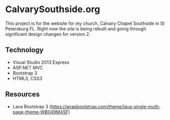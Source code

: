 CalvarySouthside.org
====================

This project is for the website for my church, Calvary Chapel Southside in St Petersburg FL.
Right now the site is being rebuilt and going through significant design changes for version 2.

Technology
----------
- Visual Studio 2013 Express
- ASP.NET MVC
- Bootstrap 3
- HTML5, CSS3

Resources
---------
- Lava Bootstrap 3 (https://wrapbootstrap.com/theme/lava-single-multi-page-theme-WB049M4SF)
